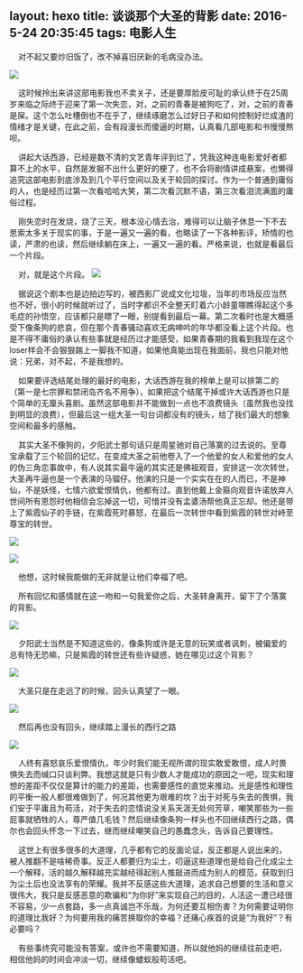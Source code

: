 layout: hexo
title: 谈谈那个大圣的背影
date: 2016-5-24 20:35:45
tags: 电影人生
---

&nbsp;&nbsp;&nbsp;&nbsp;对不起又要炒旧饭了，改不掉喜旧厌新的毛病没办法。

![](/img/1.jpg)

&nbsp;&nbsp;&nbsp;&nbsp;这时候拎出来讲这部电影我也不卖关子，还是要厚脸皮可耻的承认终于在25周岁来临之际终于迎来了第一次失恋，对，之前的青春是被狗吃了，对，之前的青春是屎。这个怎么吐槽倒也不在乎了，继续琢磨怎么过好日子和如何控制好烂成渣的情绪才是关键，在此之前，会有段漫长而傻逼的时期，认真看几部电影和书慢慢熬呗。

&nbsp;&nbsp;&nbsp;&nbsp;讲起大话西游，已经是数不清的文艺青年评到烂了，凭我这种连电影爱好者都算不上的水平，自然是发掘不出什么更好的梗了，也不会将剧情讲成悬案，也懒得追究这部电影到底涉及到几个平行空间以及关于轮回的探讨。作为一个普通到庸俗的人，也是经历过第一次看哈哈大笑，第二次看沉默不语，第三次看泪流满面的庸俗过程。

&nbsp;&nbsp;&nbsp;&nbsp;刚失恋时在发烧，烧了三天，根本没心情去治，难得可以让脑子休息一下不去思索太多关于现实的事，于是一遍又一遍的看，也略读了一下各种影评，矫情的也读，严肃的也读，然后继续躺在床上，一遍又一遍的看。严格来说，也就是看最后一个片段。

&nbsp;&nbsp;&nbsp;&nbsp;对，就是这个片段。
![](/img/2.jpg)

&nbsp;&nbsp;&nbsp;&nbsp;据说这个剧本也是边拍边写的，被西影厂说成文化垃圾，当年的市场反应当然也不好，很小的时候就听过了，当时字都识不全整天盯着六小龄童哪瞧得起这个多毛症的孙悟空，应该都只是瞟了一眼，别提看到最后一幕。第二次看时也是大概感受下像条狗的悲哀，但在那个青春骚动喜欢无病呻吟的年华都没看上这个片段。也是不得不庸俗的承认有些事就是经历过才能感受，如果青春期的我看到我现在这个loser样会不会狠狠踹上一脚我不知道，如果他真能出现在我面前，我也只能对他说：兄弟，对不起，不是我想的。


&nbsp;&nbsp;&nbsp;&nbsp;如果要评选结尾处理的最好的电影，大话西游在我的榜单上是可以排第二的（第一是七宗罪和禁闭岛齐名不用争），如果把这个结尾干掉或许大话西游也只是个简单的无厘头喜剧。虽然这部电影并不能做到一点也不浪费镜头（虽然我也没找到明显的浪费），但最后这一组大圣一句台词都没有的镜头，给了我们最大的想象空间和最多的感触。

&nbsp;&nbsp;&nbsp;&nbsp;其实大圣不像狗的，夕阳武士那句话只是周星驰对自己落寞的过去说的。至尊宝承载了三个轮回的记忆，在变成大圣之前他卷入了一个他爱的女人和爱他的女人的伪三角恋事故中，有人说其实最牛逼的其实还是佛祖观音，安排这一次次转世，大圣再牛逼也是一个表演的马骝仔。他演的只是一个实实在在的人而已，不是神仙，不是妖怪，七情六欲爱恨情仇，他都有过。直到他戴上金箍向观音许诺放弃人世间所有恩怨时他相信会忘掉这一切，可惜并没有孟婆汤帮他真正忘却。他还是带上了紫霞仙子的手链，在紫霞死时暴怒，在最后一次转世中看到紫霞的转世对峙至尊宝的转世。

![](/img/4.jpg)

![](/img/5.jpg)

&nbsp;&nbsp;&nbsp;&nbsp;他想，这时候我能做的无非就是让他们幸福了吧。

&nbsp;&nbsp;&nbsp;&nbsp;所有回忆和感情就在这一吻和一句我爱你之后，大圣转身离开，留下了个落寞的背影。

![](/img/6.jpg)

&nbsp;&nbsp;&nbsp;&nbsp;夕阳武士当然是不知道这些的，像条狗或许是无意的玩笑或者讽刺，被偏爱的总有恃无恐嘛，只是紫霞的转世还有些许疑惑，她在哪见过这个背影？

![](/img/7.jpg)

&nbsp;&nbsp;&nbsp;&nbsp;大圣只是在走远了的时候，回头认真望了一眼。

![](/img/8.jpg)

&nbsp;&nbsp;&nbsp;&nbsp;然后再也没有回头，继续踏上漫长的西行之路

![](/img/9.jpg)


&nbsp;&nbsp;&nbsp;&nbsp;人终有喜怒哀乐爱恨情仇，年少时我们能无视所谓的现实敢爱敢恨，成人时畏惧失去而缄口只谈利弊。我想这就是只有少数人才能成功的原因之一吧，现实和理想的差距不仅仅是算计的能力的差距，也需要感性的直觉来推动。光是感性和理性的平衡一般人都很难做到了，何况其他更为艰难的坎？出于对死与失去的畏惧，我们安于平庸且为苟活，对于失去的恋情说没关系天涯无处何芳草，嘲笑那些为一些屁事就牺牲的人，尊严值几毛钱？然后继续像条狗一样头也不回继续西行之路，偶尔也会回头怀念一下过去，继而继续嘲笑自己的愚蠢念头，告诉自己要理性。

&nbsp;&nbsp;&nbsp;&nbsp;这世上有很多很多的大道理，几乎都有它的反面论证，反正都是人说出来的，被人推翻不是啥稀奇事。反正人都要归为尘土，叨逼这些道理也是给自己化成尘土一个解释，活的越久解释越充实越经得起别人推敲进而成为别人的模范，获取到归为尘土后也没法享有的荣耀。我并不反感这些大道理，追求自己想要的生活和意义很伟大，我只是反感恶意的欺骗和“为你好”来实现自己的目的，人活这一遭已经很不容易，少一点套路，多一点真诚岂不乐哉，为何还要互相伤害？为何需要证明你的道理比我好？为何要用我的痛苦换取你的幸福？还痛心疾首的说是“为我好”？有必要吗？

&nbsp;&nbsp;&nbsp;&nbsp;有些事终究可能没有答案，或许也不需要知道，所以就他妈的继续往前走吧，相信他妈的时间会冲淡一切，继续像蝼蚁般苟活吧。






